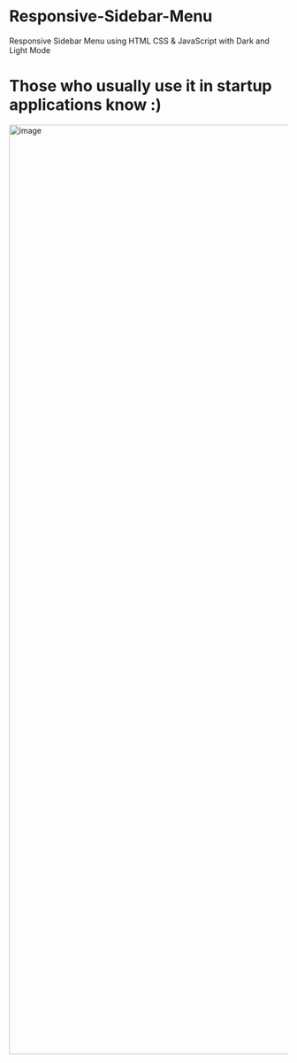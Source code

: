 # Responsive-Sidebar-Menu

Responsive Sidebar Menu using HTML CSS &amp; JavaScript with Dark and Light Mode

# Those who usually use it in startup applications know :)


<img width="1679" alt="image" src="https://user-images.githubusercontent.com/93194107/235311701-f517b97d-4eec-4f87-907c-9fbd371c8c2c.png">

